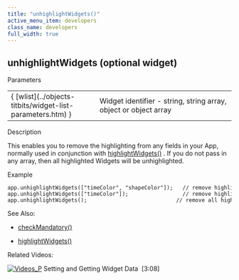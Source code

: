 ```yaml
---
title: "unhighlightWidgets()"
active_menu_item: developers
class_name: developers
full_width: true
---
```



## unhighlightWidgets (optional widget)

Parameters

<table>
<tr>
<td width="230">
{ [wlist](../objects-titbits/widget-list-parameters.htm) }

</td>
<td width="22">
</td>
<td width="740">
Widget identifier - string, string array, object or object array

</td>
</tr>
</table>

Description

This enables you to remove the highlighting from any fields in your App, normally used in conjunction with [highlightWidgets()](highlightwidgets.htm) . If you do not pass in any array, then all highlighted Widgets will be unhighlighted.

Example

    app.unhighlightWidgets(["timeColor", "shapeColor"]);   // remove highlighting from widgets in array
    app.unhighlightWidgets(["timeColor"]);                 // remove highlighting from a single widget
    app.unhighlightWidgets();                            // remove all highlighting from all widgets
   

See Also:

 - [checkMandatory()](checkmandatory.htm)

 - [highlightWidgets()](highlightwidgets.htm)

Related Videos:

[![Videos\_P](/img/docs/videos_p.png)](http://www.youtube.com/v/VTypeamWf5E?autoplay=1&hd=1&fs=1&showsearch=0&rel=0&) Setting and Getting Widget Data  [3:08]
